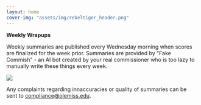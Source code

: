 ```yaml
---
layout: home
cover-img: "assets/img/rebeltiger_header.png"
---
```


**Weekly Wrapups**

Weekly summaries are published every Wednesday morning when scores are finalized for the week prior.  Summaries are provided by "Fake Commish" - an AI bot created by your real commissioner who is too lazy to manually write these things every week.  

![](https://media.giphy.com/media/2S3Aj8OeKtf0c/giphy.gif)

Any complaints regarding innaccuracies or quality of summaries can be sent to compliance@olemiss.edu.
